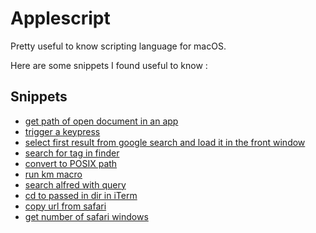 # Applescript
Pretty useful to know scripting language for macOS. 

Here are some snippets I found useful to know :

## Snippets
- [get path of open document in an app](https://gist.github.com/b7c8b94717134d98f5580c7945b592ad)
- [trigger a keypress](https://gist.github.com/243d9595686861cc77fc01f33d47a899)
- [select first result from google search and load it in the front window](https://gist.github.com/a7ef890e2b5fb210fc57387ad02d07b6)
- [search for tag in finder](https://gist.github.com/780c4700d177d945e50f909d4f33bc41)
- [convert to POSIX path](https://gist.github.com/fe5834bd02f5036cd6f2c0f276824b0b)
- [run km macro](https://gist.github.com/fdf5fb1ad4ed81cef0f548387012e1f4)
- [search alfred with query](https://gist.github.com/7015f9919bc2cf6ac482f3397009a7d8)
- [cd to passed in dir in iTerm](https://gist.github.com/962e764fbadcb11b18e6b69ad1d65676)
- [copy url from safari](https://gist.github.com/b40e645ef84691225b500999e684b7b4)
- [get number of safari windows](https://gist.github.com/e87f80a86ebe73850230f290f010f858)
